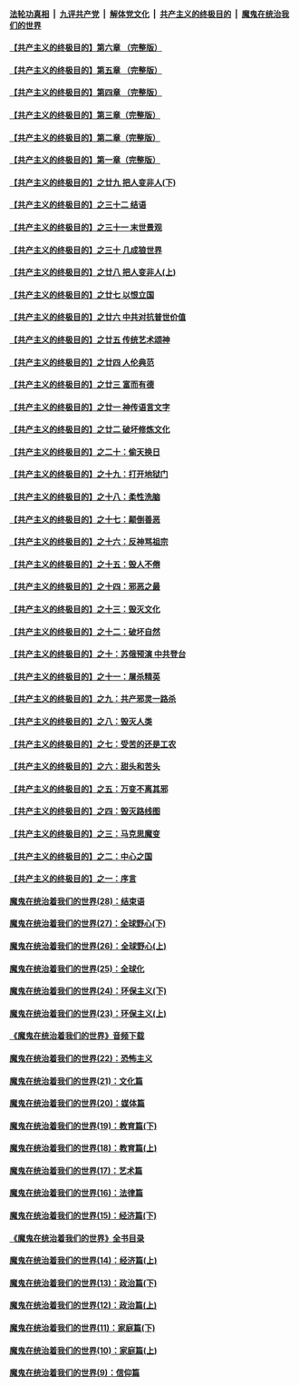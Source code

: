 

####  [法轮功真相](../../../../basic/blob/master/README.md?t=04011730) &nbsp;|&nbsp; [九评共产党](../../../../9ping.md/blob/master/README.md?t=04011730) &nbsp;|&nbsp; [解体党文化](../../../../jtdwh.md/blob/master/README.md?t=04011730)  &nbsp;|&nbsp; [共产主义的终极目的](../../../../gczydzjmd.md/blob/master/README.md?t=04011730) &nbsp;|&nbsp; [魔鬼在统治我们的世界](../../../../mgztzwmdsj.md/blob/master/README.md?t=04011730) 

#### [【共产主义的终极目的】第六章 （完整版）](../pages/nsc422/n11428913.md?t=04011730) 

#### [【共产主义的终极目的】第五章 （完整版）](../pages/nsc422/n11428912.md?t=04011730) 

#### [【共产主义的终极目的】第四章 （完整版）](../pages/nsc422/n11428907.md?t=04011730) 

#### [【共产主义的终极目的】第三章（完整版）](../pages/nsc422/n11428848.md?t=04011730) 

#### [【共产主义的终极目的】第二章（完整版）](../pages/nsc422/n11428831.md?t=04011730) 

#### [【共产主义的终极目的】第一章（完整版）](../pages/nsc422/n11417651.md?t=04011730) 

#### [【共产主义的终极目的】之廿九 把人变非人(下)](../pages/nsc422/n11344140.md?t=04011730) 

#### [【共产主义的终极目的】之三十二 结语](../pages/nsc422/n11360535.md?t=04011730) 

#### [【共产主义的终极目的】之三十一 末世景观](../pages/nsc422/n11351129.md?t=04011730) 

#### [【共产主义的终极目的】之三十 几成狼世界](../pages/nsc422/n11348280.md?t=04011730) 

#### [【共产主义的终极目的】之廿八 把人变非人(上)](../pages/nsc422/n11340492.md?t=04011730) 

#### [【共产主义的终极目的】之廿七 以恨立国](../pages/nsc422/n11336944.md?t=04011730) 

#### [【共产主义的终极目的】之廿六 中共对抗普世价值](../pages/nsc422/n11324785.md?t=04011730) 

#### [【共产主义的终极目的】之廿五 传统艺术颂神](../pages/nsc422/n11296396.md?t=04011730) 

#### [【共产主义的终极目的】之廿四 人伦典范](../pages/nsc422/n11296397.md?t=04011730) 

#### [【共产主义的终极目的】之廿三 富而有德](../pages/nsc422/n11283598.md?t=04011730) 

#### [【共产主义的终极目的】之廿一 神传语言文字](../pages/nsc422/n11263265.md?t=04011730) 

#### [【共产主义的终极目的】之廿二 破坏修炼文化](../pages/nsc422/n11245728.md?t=04011730) 

#### [【共产主义的终极目的】之二十：偷天换日](../pages/nsc422/n11238846.md?t=04011730) 

#### [【共产主义的终极目的】之十九：打开地狱门](../pages/nsc422/n11206376.md?t=04011730) 

#### [【共产主义的终极目的】之十八：柔性洗脑](../pages/nsc422/n11199994.md?t=04011730) 

#### [【共产主义的终极目的】之十七：颠倒善恶](../pages/nsc422/n11179782.md?t=04011730) 

#### [【共产主义的终极目的】之十六：反神骂祖宗](../pages/nsc422/n11166798.md?t=04011730) 

#### [【共产主义的终极目的】之十五：毁人不倦](../pages/nsc422/n11166792.md?t=04011730) 

#### [【共产主义的终极目的】之十四：邪恶之最](../pages/nsc422/n11150249.md?t=04011730) 

#### [【共产主义的终极目的】之十三：毁灭文化](../pages/nsc422/n11135227.md?t=04011730) 

#### [【共产主义的终极目的】之十二：破坏自然](../pages/nsc422/n11135214.md?t=04011730) 

#### [【共产主义的终极目的】之十：苏俄预演 中共登台](../pages/nsc422/n11118424.md?t=04011730) 

#### [【共产主义的终极目的】之十一：屠杀精英](../pages/nsc422/n11118442.md?t=04011730) 

#### [【共产主义的终极目的】之九：共产邪灵一路杀](../pages/nsc422/n11114139.md?t=04011730) 

#### [【共产主义的终极目的】之八：毁灭人类](../pages/nsc422/n11108503.md?t=04011730) 

#### [【共产主义的终极目的】之七：受苦的还是工农](../pages/nsc422/n11101809.md?t=04011730) 

#### [【共产主义的终极目的】之六：甜头和苦头](../pages/nsc422/n11096971.md?t=04011730) 

#### [【共产主义的终极目的】之五：万变不离其邪](../pages/nsc422/n11091285.md?t=04011730) 

#### [【共产主义的终极目的】之四：毁灭路线图](../pages/nsc422/n11086284.md?t=04011730) 

#### [【共产主义的终极目的】之三：马克思魔变](../pages/nsc422/n11061941.md?t=04011730) 

#### [【共产主义的终极目的】之二：中心之国](../pages/nsc422/n11047728.md?t=04011730) 

#### [【共产主义的终极目的】之一：序言](../pages/nsc422/n11086077.md?t=04011730) 

#### [魔鬼在统治着我们的世界(28)：结束语](../pages/nsc422/n10936246.md?t=04011730) 

#### [魔鬼在统治着我们的世界(27)：全球野心(下)](../pages/nsc422/n10928319.md?t=04011730) 

#### [魔鬼在统治着我们的世界(26)：全球野心(上)](../pages/nsc422/n10900318.md?t=04011730) 

#### [魔鬼在统治着我们的世界(25)：全球化](../pages/nsc422/n10788205.md?t=04011730) 

#### [魔鬼在统治着我们的世界(24)：环保主义(下)](../pages/nsc422/n10695307.md?t=04011730) 

#### [魔鬼在统治着我们的世界(23)：环保主义(上)](../pages/nsc422/n10688613.md?t=04011730) 

#### [《魔鬼在统治着我们的世界》音频下载](../pages/nsc422/n10635553.md?t=04011730) 

#### [魔鬼在统治着我们的世界(22)：恐怖主义](../pages/nsc422/n10614727.md?t=04011730) 

#### [魔鬼在统治着我们的世界(21)：文化篇](../pages/nsc422/n10597706.md?t=04011730) 

#### [魔鬼在统治着我们的世界(20)：媒体篇](../pages/nsc422/n10586579.md?t=04011730) 

#### [魔鬼在统治着我们的世界(19)：教育篇(下)](../pages/nsc422/n10564808.md?t=04011730) 

#### [魔鬼在统治着我们的世界(18)：教育篇(上)](../pages/nsc422/n10526970.md?t=04011730) 

#### [魔鬼在统治着我们的世界(17)：艺术篇](../pages/nsc422/n10499093.md?t=04011730) 

#### [魔鬼在统治着我们的世界(16)：法律篇](../pages/nsc422/n10485969.md?t=04011730) 

#### [魔鬼在统治着我们的世界(15)：经济篇(下)](../pages/nsc422/n10469975.md?t=04011730) 

#### [《魔鬼在统治着我们的世界》全书目录](../pages/nsc422/n10464261.md?t=04011730) 

#### [魔鬼在统治着我们的世界(14)：经济篇(上)](../pages/nsc422/n10457370.md?t=04011730) 

#### [魔鬼在统治着我们的世界(13)：政治篇(下)](../pages/nsc422/n10448270.md?t=04011730) 

#### [魔鬼在统治着我们的世界(12)：政治篇(上)](../pages/nsc422/n10444576.md?t=04011730) 

#### [魔鬼在统治着我们的世界(11)：家庭篇(下)](../pages/nsc422/n10440961.md?t=04011730) 

#### [魔鬼在统治着我们的世界(10)：家庭篇(上)](../pages/nsc422/n10435448.md?t=04011730) 

#### [魔鬼在统治着我们的世界(9)：信仰篇](../pages/nsc422/n10432159.md?t=04011730) 

